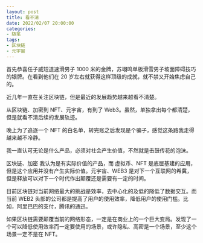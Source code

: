 ```yaml
---
layout: post
title: 看不清
date: 2022/02/07 20:00:00
categories:
- 随笔
tags:
- 区块链
- 元宇宙
---
```


首先恭喜任子威短道速滑男子 1000 米的金牌，苏翊鸣单板滑雪男子坡面障碍技巧的银牌。在看到他们在 20 岁左右就获得这样顶级的成就，就不禁又开始焦虑自己的。

近几年一直在关注区块链，但是最近的发展趋势越来越看不清楚。

从区块链、加密到 NFT、元宇宙，有到了 Web3。虽然，单独拿出每个都清楚，但是就看不清后续的发展轨迹。

晚上为了追逐一个 NFT 的白名单，转完账之后发现是个骗子，感觉这条路我走得越来越不冷静。

我一直认可无论是什么产品，必须对社会产生价值，不然就是击鼓传花的泡沫。

区块链、加密 我认为是有实际价值的产品，而 虚拟币、NFT 是底层基建的应用，但是这个应用并没有产生实际价值。元宇宙、WEB3 是对下一个互联网的希冀，但是释放可以对下一个时代作出颠覆还是需要有一定的时间。

目前区块链对当前网络最大的挑战是效率，去中心化的及低的降低了数据交互。而当前 WEB2 头部的公司都是提高了用户的使用效率，降低用户的使用门槛。比如，阿里巴巴的支付，腾讯的通迅。

如果区块链需要颠覆当前的网络形态，一定是在商业上的一个巨大变局。发现了一个可以降低使用效率而一定要使用的场景，或许隐私、高密是一个场景，至少这个场景一定不是在 NFT。
